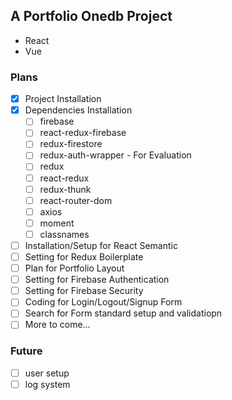 ## A Portfolio Onedb Project
  - React
  - Vue

### Plans
- [x] Project Installation
- [x] Dependencies Installation
  - [ ] firebase 
  - [ ] react-redux-firebase
  - [ ] redux-firestore
  - [ ] redux-auth-wrapper - For Evaluation
  - [ ] redux
  - [ ] react-redux 
  - [ ] redux-thunk  
  - [ ] react-router-dom
  - [ ] axios
  - [ ] moment
  - [ ] classnames  
- [ ] Installation/Setup for React Semantic
- [ ] Setting for Redux Boilerplate
- [ ] Plan for Portfolio Layout
- [ ] Setting for Firebase Authentication
- [ ] Setting for Firebase Security
- [ ] Coding for Login/Logout/Signup Form
- [ ] Search for Form standard setup and validatiopn
- [ ] More to come...

### Future
- [ ] user setup
- [ ] log system
